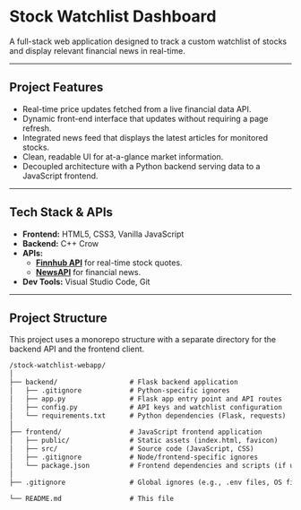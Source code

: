 # Stock Watchlist Dashboard

A full-stack web application designed to track a custom watchlist of stocks and display relevant financial news in real-time.

---

## Project Features

-   Real-time price updates fetched from a live financial data API.
-   Dynamic front-end interface that updates without requiring a page refresh.
-   Integrated news feed that displays the latest articles for monitored stocks.
-   Clean, readable UI for at-a-glance market information.
-   Decoupled architecture with a Python backend serving data to a JavaScript frontend.

---

## Tech Stack & APIs

-   **Frontend:** HTML5, CSS3, Vanilla JavaScript 
-   **Backend:** C++ Crow
-   **APIs:**
    -   **[Finnhub API](https://finnhub.io/)** for real-time stock quotes.
    -   **[NewsAPI](https://newsapi.org/)** for financial news.
-   **Dev Tools:** Visual Studio Code, Git

---

## Project Structure

This project uses a monorepo structure with a separate directory for the backend API and the frontend client.

```txt
/stock-watchlist-webapp/
│
├── backend/                  # Flask backend application
│   ├── .gitignore            # Python-specific ignores
│   ├── app.py                # Flask app entry point and API routes
│   ├── config.py             # API keys and watchlist configuration
│   └── requirements.txt      # Python dependencies (Flask, requests)
│
├── frontend/                 # JavaScript frontend application
│   ├── public/               # Static assets (index.html, favicon)
│   ├── src/                  # Source code (JavaScript, CSS)
│   ├── .gitignore            # Node/frontend-specific ignores
│   └── package.json          # Frontend dependencies and scripts (if using a bundler)
│
├── .gitignore                # Global ignores (e.g., .env files, OS files)

└── README.md                 # This file
